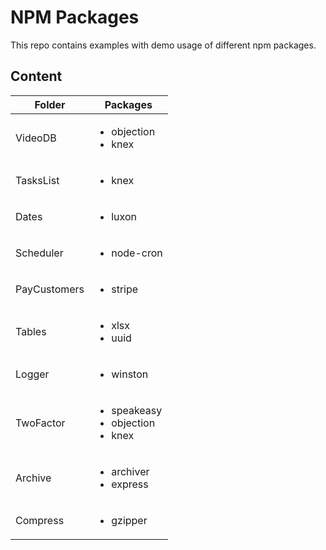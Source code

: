 # NPM Packages

This repo contains examples with demo usage of different npm packages.

## Content

| Folder       | Packages                                                   |
| ------------ | ---------------------------------------------------------- |
| VideoDB      | <ul><li>objection</li><li>knex</li></ul>                   |
| TasksList    | <ul><li>knex</li></ul>                                     |
| Dates        | <ul><li>luxon</li></ul>                                    |
| Scheduler    | <ul><li>node-cron</li></ul>                                |
| PayCustomers | <ul><li>stripe</li></ul>                                   |
| Tables       | <ul><li>xlsx</li><li>uuid</li></ul>                        |
| Logger       | <ul><li>winston</li></ul>                                  |
| TwoFactor    | <ul><li>speakeasy</li><li>objection</li><li>knex</li></ul> |
| Archive      | <ul><li>archiver</li><li>express</li></ul>                 |
| Compress     | <ul><li>gzipper</li></ul>                                  |
